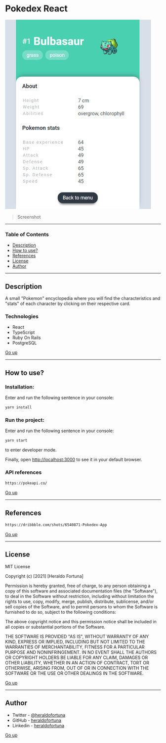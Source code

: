 # Pokedex React

![Project Image](duna-frontend/src/assets/project-image.PNG)

> Screenshot

---

### Table of Contents

- [Description](#description)
- [How to use?](#how-to-use-)
- [References](#references)
- [License](#license)
- [Author](#author)

---

## Description

A small "Pokemon" encyclopedia where you will find the characteristics and "stats" of each character by clicking on their respective card.

### Technologies

- React
- TypeScript
- Ruby On Rails
- PostgreSQL

[Go up](#pokedex-react)

---

## How to use?

### Installation:

Enter and run the following sentence in your console:

```html
yarn install
```

### Run the project:

Enter and run the following sentence in your console:

```html
yarn start
```

to enter developer mode.

Finally, open [http://localhost:3000](http://localhost:3000) to see it in your default browser.

### API references

```html
https://pokeapi.co/
```

[Go up](#pokedex-react)

---

## References

```html
https://dribbble.com/shots/6540871-Pokedex-App
```

[Go up](#pokedex-react)

---

## License

MIT License

Copyright (c) [2021] [Heraldo Fortuna]

Permission is hereby granted, free of charge, to any person obtaining a copy
of this software and associated documentation files (the "Software"), to deal
in the Software without restriction, including without limitation the rights
to use, copy, modify, merge, publish, distribute, sublicense, and/or sell
copies of the Software, and to permit persons to whom the Software is
furnished to do so, subject to the following conditions:

The above copyright notice and this permission notice shall be included in all
copies or substantial portions of the Software.

THE SOFTWARE IS PROVIDED "AS IS", WITHOUT WARRANTY OF ANY KIND, EXPRESS OR
IMPLIED, INCLUDING BUT NOT LIMITED TO THE WARRANTIES OF MERCHANTABILITY,
FITNESS FOR A PARTICULAR PURPOSE AND NONINFRINGEMENT. IN NO EVENT SHALL THE
AUTHORS OR COPYRIGHT HOLDERS BE LIABLE FOR ANY CLAIM, DAMAGES OR OTHER
LIABILITY, WHETHER IN AN ACTION OF CONTRACT, TORT OR OTHERWISE, ARISING FROM,
OUT OF OR IN CONNECTION WITH THE SOFTWARE OR THE USE OR OTHER DEALINGS IN THE
SOFTWARE.

[Go up](#pokedex-react)

---

## Author

- Twitter - [@heraldofortuna](https://twitter.com/heraldofortuna)
- GitHub - [heraldofortuna](https://github.com/heraldofortuna)
- Linkedin - [heraldofortuna](https://www.linkedin.com/in/heraldo-fortuna/)

[Go up](#pokedex-react)
